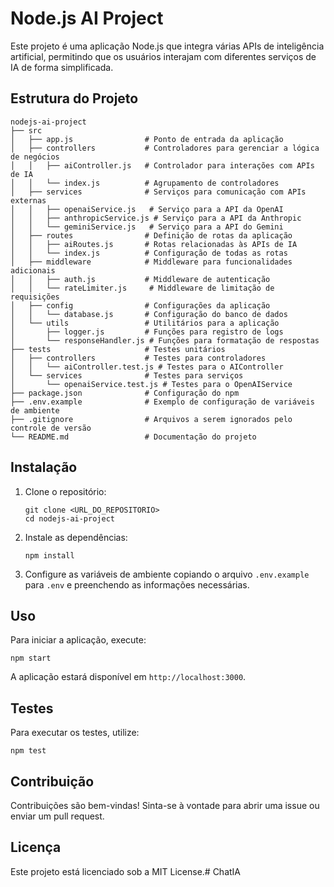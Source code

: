 # Node.js AI Project

Este projeto é uma aplicação Node.js que integra várias APIs de inteligência artificial, permitindo que os usuários interajam com diferentes serviços de IA de forma simplificada.

## Estrutura do Projeto

```
nodejs-ai-project
├── src
│   ├── app.js                # Ponto de entrada da aplicação
│   ├── controllers           # Controladores para gerenciar a lógica de negócios
│   │   ├── aiController.js   # Controlador para interações com APIs de IA
│   │   └── index.js          # Agrupamento de controladores
│   ├── services              # Serviços para comunicação com APIs externas
│   │   ├── openaiService.js   # Serviço para a API da OpenAI
│   │   ├── anthropicService.js # Serviço para a API da Anthropic
│   │   └── geminiService.js   # Serviço para a API do Gemini
│   ├── routes                # Definição de rotas da aplicação
│   │   ├── aiRoutes.js       # Rotas relacionadas às APIs de IA
│   │   └── index.js          # Configuração de todas as rotas
│   ├── middleware            # Middleware para funcionalidades adicionais
│   │   ├── auth.js           # Middleware de autenticação
│   │   └── rateLimiter.js     # Middleware de limitação de requisições
│   ├── config                # Configurações da aplicação
│   │   └── database.js       # Configuração do banco de dados
│   └── utils                 # Utilitários para a aplicação
│       ├── logger.js         # Funções para registro de logs
│       └── responseHandler.js # Funções para formatação de respostas
├── tests                     # Testes unitários
│   ├── controllers           # Testes para controladores
│   │   └── aiController.test.js # Testes para o AIController
│   └── services              # Testes para serviços
│       └── openaiService.test.js # Testes para o OpenAIService
├── package.json              # Configuração do npm
├── .env.example              # Exemplo de configuração de variáveis de ambiente
├── .gitignore                # Arquivos a serem ignorados pelo controle de versão
└── README.md                 # Documentação do projeto
```

## Instalação

1. Clone o repositório:
   ```
   git clone <URL_DO_REPOSITORIO>
   cd nodejs-ai-project
   ```

2. Instale as dependências:
   ```
   npm install
   ```

3. Configure as variáveis de ambiente copiando o arquivo `.env.example` para `.env` e preenchendo as informações necessárias.

## Uso

Para iniciar a aplicação, execute:
```
npm start
```

A aplicação estará disponível em `http://localhost:3000`.

## Testes

Para executar os testes, utilize:
```
npm test
```

## Contribuição

Contribuições são bem-vindas! Sinta-se à vontade para abrir uma issue ou enviar um pull request.

## Licença

Este projeto está licenciado sob a MIT License.#   C h a t I A  
 